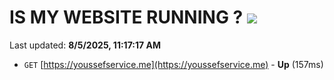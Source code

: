 # IS MY WEBSITE RUNNING ? [![](https://img.shields.io/static/v1?label=Sponsor&message=%E2%9D%A4&logo=GitHub&color=%23fe8e86)](https://github.com/sponsors/Youssef-Lehmam)

Last updated: **8/5/2025, 11:17:17 AM**

- `GET` [https://youssefservice.me](https://youssefservice.me) - **Up** (157ms)
